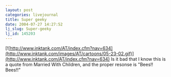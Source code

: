 ```yaml
---
layout: post
categories: livejournal
title: Super geeky
date: 2004-07-27 14:27:52
lj_slug: Super-geeky
lj_id: 145203
---
```

[![http://www.inktank.com/AT/index.cfm?nav=634](http://www.inktank.com/images/AT/cartoons/05-23-02.gif)](http://www.inktank.com/AT/index.cfm?nav=634) Is it bad that I know this is a quote from Married With Children, and the proper resonse is "Bees!! Bees!!"
